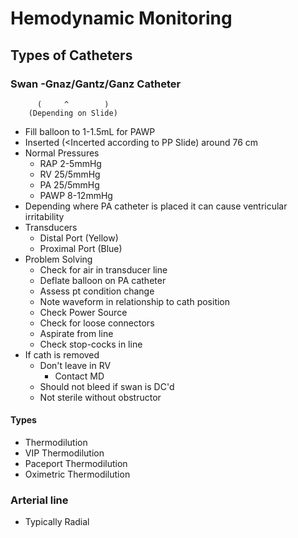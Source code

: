 # Hemodynamic Monitoring

## Types of Catheters

### Swan -Gnaz/Gantz/Ganz Catheter
          (     ^        )
        (Depending on Slide)
* Fill balloon to 1-1.5mL for PAWP
* Inserted (<Incerted according to PP Slide) around 76 cm
* Normal Pressures
  - RAP 2-5mmHg
  - RV 25/5mmHg
  - PA 25/5mmHg
  - PAWP 8-12mmHg
* Depending where PA catheter is placed it can cause ventricular irritability
* Transducers
  - Distal Port (Yellow)
  - Proximal Port (Blue)
* Problem Solving
  - Check for air in transducer line
  - Deflate balloon on PA catheter
  - Assess pt condition change
  - Note waveform in relationship to cath position
  - Check Power Source
  - Check for loose connectors
  - Aspirate from line
  - Check stop-cocks in line
* If cath is removed
  - Don't leave in RV
    - Contact MD
  - Should not bleed if swan is DC'd
  - Not sterile without obstructor
#### Types
* Thermodilution
* VIP Thermodilution
* Paceport Thermodilution
* Oximetric Thermodilution

### Arterial line
* Typically Radial
